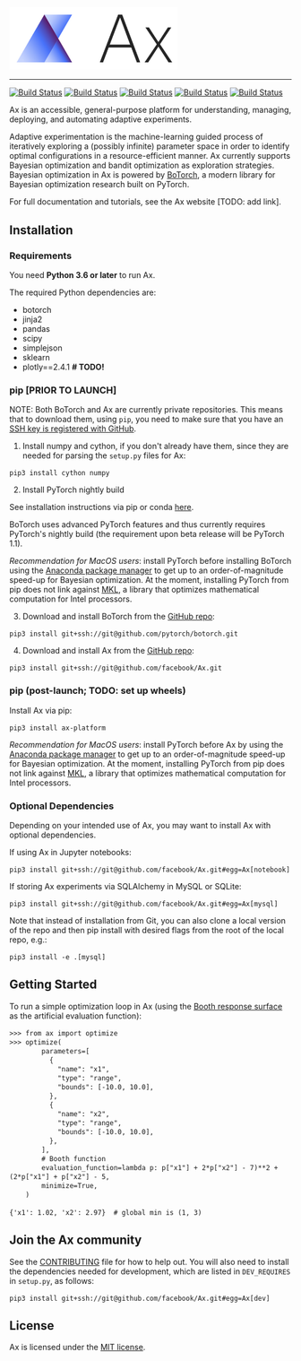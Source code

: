 <img width="300" src="./ax_logo_lockup.svg" alt="Ax Logo" />

<hr/>

[![Build Status](https://img.shields.io/pypi/v/ax-platform.svg)](https://pypi.org/project/ax-platform/)
[![Build Status](https://img.shields.io/pypi/pyversions/ax-platform.svg)](https://pypi.org/project/ax-platform/)
[![Build Status](https://img.shields.io/pypi/wheel/ax-platform.svg)](https://pypi.org/project/ax-platform/)
[![Build Status](https://travis-ci.com/facebook/Ax.svg?token=m8nxq4QpA9U383aZWDyF&branch=master)](https://travis-ci.com/facebook/Ax)
[![Build Status](https://img.shields.io/badge/license-MIT-green.svg)](LICENSE.md)

Ax is an accessible, general-purpose platform for understanding, managing,
deploying, and automating adaptive experiments.

Adaptive experimentation is the machine-learning guided process of iteratively
exploring a (possibly infinite) parameter space in order to identify optimal
configurations in a resource-efficient manner. Ax currently supports Bayesian
optimization and bandit optimization as exploration strategies. Bayesian
optimization in Ax is powered by [BoTorch](https://github.com/facebookexternal/botorch),
a modern library for Bayesian optimization research built on PyTorch.

For full documentation and tutorials, see the Ax website [TODO: add link].

## Installation

### Requirements

You need **Python 3.6 or later** to run Ax.

The required Python dependencies are:

* botorch
* jinja2
* pandas
* scipy
* simplejson
* sklearn
* plotly==2.4.1  **# TODO!**

### pip [PRIOR TO LAUNCH]

NOTE: Both BoTorch and Ax are currently private repositories.
This means that to download them, using `pip`, you need to make sure that
you have an [SSH key is registered with GitHub](https://help.github.com/articles/generating-a-new-ssh-key-and-adding-it-to-the-ssh-agent/).

1) Install numpy and cython, if you don't already have them, since they are
needed for parsing the `setup.py` files for Ax:

```
pip3 install cython numpy
```

2) Install PyTorch nightly build

See installation instructions via pip or conda [here](https://pytorch.org/get-started/locally/).

BoTorch uses advanced PyTorch features and thus currently requires PyTorch's
nightly build (the requirement upon beta release will be PyTorch 1.1).

*Recommendation for MacOS users*: install PyTorch before installing BoTorch
using the [Anaconda package manager](https://pytorch.org/get-started/locally/#anaconda-1)
to get up to an order-of-magnitude speed-up for Bayesian optimization. At the
moment, installing PyTorch from pip does not link against [MKL](https://github.com/intel/mkl-dnn),
a library that optimizes mathematical computation for Intel processors.


3) Download and install BoTorch from the [GitHub repo](https://github.com/pytorch/botorch):
```
pip3 install git+ssh://git@github.com/pytorch/botorch.git
```


4) Download and install Ax from the [GitHub repo](https://github.com/facebook/Ax):
```
pip3 install git+ssh://git@github.com/facebook/Ax.git
```


### pip (post-launch; TODO: set up wheels)

Install Ax via pip:
```
pip3 install ax-platform
```

*Recommendation for MacOS users*: install PyTorch before Ax by using the
[Anaconda package manager](https://pytorch.org/get-started/locally/#anaconda-1)
to get up to an order-of-magnitude speed-up for Bayesian optimization. At the
moment, installing PyTorch from pip does not link against
[MKL](https://software.intel.com/en-us/mkl), a library that optimizes
mathematical computation for Intel processors.

### Optional Dependencies

Depending on your intended use of Ax, you may want to install Ax with optional
dependencies.

If using Ax in Jupyter notebooks:
```
pip3 install git+ssh://git@github.com/facebook/Ax.git#egg=Ax[notebook]
```

If storing Ax experiments via SQLAlchemy in MySQL or SQLite:
```
pip3 install git+ssh://git@github.com/facebook/Ax.git#egg=Ax[mysql]
```

Note that instead of installation from Git, you can also clone
a local version of the repo and then pip install with desired
flags from the root of the local repo, e.g.:
```
pip3 install -e .[mysql]
```

## Getting Started

To run a simple optimization loop in Ax (using the
[Booth response surface](https://www.sfu.ca/~ssurjano/booth.html) as the
artificial evaluation function):

```
>>> from ax import optimize
>>> optimize(
        parameters=[
          {
            "name": "x1",
            "type": "range",
            "bounds": [-10.0, 10.0],
          },
          {
            "name": "x2",
            "type": "range",
            "bounds": [-10.0, 10.0],
          },
        ],
        # Booth function
        evaluation_function=lambda p: p["x1"] + 2*p["x2"] - 7)**2 + (2*p["x1"] + p["x2"] - 5,
        minimize=True,
    )

{'x1': 1.02, 'x2': 2.97}  # global min is (1, 3)
```

## Join the Ax community

See the [CONTRIBUTING](CONTRIBUTING.md) file for how to help out. You will
also need to install the dependencies needed for development, which are listed
in `DEV_REQUIRES` in `setup.py`, as follows:

```
pip3 install git+ssh://git@github.com/facebook/Ax.git#egg=Ax[dev]
```

## License

Ax is licensed under the [MIT license](LICENSE.md).
